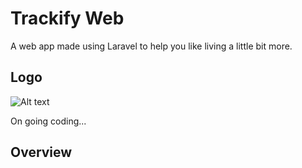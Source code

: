 # Trackify Web

A web app made using Laravel to help you like living a little bit more.

## Logo

![Alt text](https://github.com/yurus0/trackify-web/blob/main/public/images/logo-white.png "logo")

> 

On going coding...

## Overview

